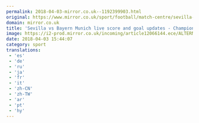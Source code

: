 ```yaml
---
permalink: 2018-04-03-mirror.co.uk--1192399903.html
original: https://www.mirror.co.uk/sport/football/match-centre/sevilla-bayern-munich-live-stream-12296163
domain: mirror.co.uk
title: 'Sevilla vs Bayern Munich live score and goal updates - Champions League latest'
image: https://i2-prod.mirror.co.uk/incoming/article12066144.ece/ALTERNATES/s1200/Champions-League-Round-of-16-First-Leg-Sevilla-vs-Manchester-United.jpg
date: 2018-04-03 15:44:07
category: sport
translations: 
 - 'es'
 - 'de'
 - 'ru'
 - 'ja'
 - 'fr'
 - 'it'
 - 'zh-CN'
 - 'zh-TW'
 - 'ar'
 - 'pt'
 - 'hy'
---
```


